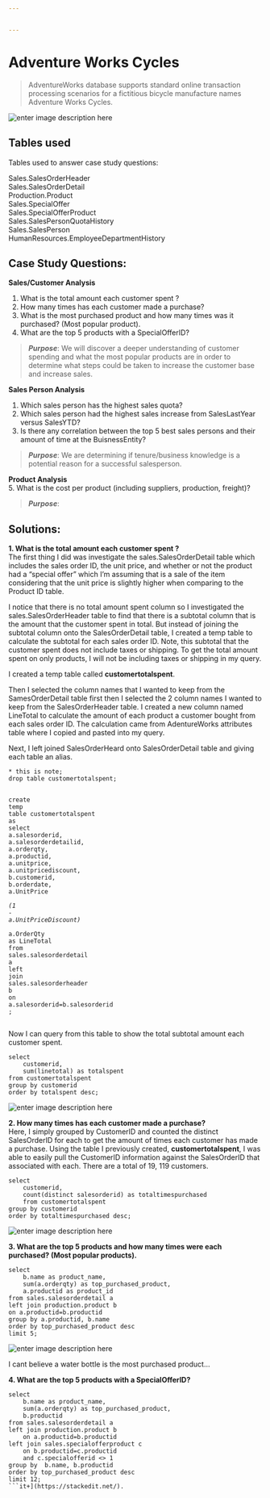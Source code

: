 ```yaml
---


---
```


<h1 id="adventure-works-cycles"><span class="prefix"></span><span class="content">Adventure Works Cycles</span><span class="suffix"></span></h1>
<blockquote>
<p>AdventureWorks database supports standard online transaction processing scenarios for a fictitious bicycle manufacture names Adventure Works Cycles.</p>
</blockquote>
<p><img src="https://i.ibb.co/3NZ80Cw/image-2022-02-26-223757.png" alt="enter image description here"></p>
<h2 id="tables-used"><span class="prefix"></span><span class="content">Tables used</span><span class="suffix"></span></h2>
<p>Tables used to answer case study questions:</p>
<p>Sales.SalesOrderHeader<br>
Sales.SalesOrderDetail<br>
Production.Product<br>
Sales.SpecialOffer<br>
Sales.SpecialOfferProduct<br>
Sales.SalesPersonQuotaHistory<br>
Sales.SalesPerson<br>
HumanResources.EmployeeDepartmentHistory</p>
<h2 id="case-study-questions"><span class="prefix"></span><span class="content">Case Study Questions:</span><span class="suffix"></span></h2>
<p><strong>Sales/Customer Analysis</strong></p>
<ol>
<li>What is the total amount each customer spent ?</li>
<li>How many times has each customer made a purchase?</li>
<li>What is the most purchased product and how many times was it purchased? (Most popular product).</li>
<li>What are the top 5 products with a SpecialOfferID?</li>
</ol>
<blockquote>
<p><em><strong>Purpose</strong></em>: We will discover a deeper understanding of customer spending and what the most popular products are in order to determine what steps could be taken to increase the customer base and increase sales.</p>
</blockquote>
<p><strong>Sales Person Analysis</strong></p>
<ol>
<li>Which sales person has the highest sales quota?</li>
<li>Which sales person had the highest sales increase from SalesLastYear versus SalesYTD?</li>
<li>Is there any correlation between the top 5 best sales persons and their amount of time at the BuisnessEntity?</li>
</ol>
<blockquote>
<p><em><strong>Purpose</strong></em>: We are determining if tenure/business knowledge is a potential reason for a successful salesperson.</p>
</blockquote>
<p><strong>Product Analysis</strong><br>
5. What is the cost per product (including suppliers, production, freight)?</p>
<blockquote>
<p><em><strong>Purpose</strong></em>:</p>
</blockquote>
<h2 id="solutions"><span class="prefix"></span><span class="content">Solutions:</span><span class="suffix"></span></h2>
<p><strong>1. What is the total amount each customer spent ?</strong><br>
The first thing I did was investigate the sales.SalesOrderDetail table which includes the sales order ID, the unit price, and whether or not the product had a “special offer” which I’m assuming that is a sale of the item considering that the unit price is slightly higher when comparing to the Product ID table.</p>
<p>I notice that there is no total amount spent column so I investigated the  sales.SalesOrderHeader table to find that there is a subtotal column that is the amount that the customer spent in total. But instead of joining the subtotal column onto the SalesOrderDetail table, I created a temp table to calculate the subtotal for each sales order ID. Note, this subtotal that the customer spent does not include taxes or shipping. To get the total amount spent on only products, I will not be including taxes or shipping in my query.</p>
<p>I created a temp table called <strong>customertotalspent</strong>.</p>
<p>Then I selected the column names that I wanted to keep from the SamesOrderDetail table first then I selected the 2 column names I wanted to keep from the SalesOrderHeader table. I created a new column named LineTotal to calculate the amount of each product a customer bought from each sales order ID. The calculation came from AdentureWorks attributes table where I copied and pasted into my query.</p>
<p>Next, I left joined SalesOrderHeard onto SalesOrderDetail table and giving each table an alias.</p>
<pre class=" language-sql"><code class="prism  language-sql"><span class="token operator">*</span> this <span class="token operator">is</span> note<span class="token punctuation">;</span>
<span class="token keyword">drop</span> <span class="token keyword">table</span> customertotalspent<span class="token punctuation">;</span>

<span class="token keyword">create</span> <span class="token keyword">temp</span> <span class="token keyword">table</span> customertotalspent <span class="token keyword">as</span>
<span class="token keyword">select</span> 
	<span class="token number">a</span><span class="token punctuation">.</span>salesorderid<span class="token punctuation">,</span>
	<span class="token number">a</span><span class="token punctuation">.</span>salesorderdetailid<span class="token punctuation">,</span>
	<span class="token number">a</span><span class="token punctuation">.</span>orderqty<span class="token punctuation">,</span>
	<span class="token number">a</span><span class="token punctuation">.</span>productid<span class="token punctuation">,</span>
	<span class="token number">a</span><span class="token punctuation">.</span>unitprice<span class="token punctuation">,</span>
	<span class="token number">a</span><span class="token punctuation">.</span>unitpricediscount<span class="token punctuation">,</span>
	<span class="token number">b</span><span class="token punctuation">.</span>customerid<span class="token punctuation">,</span>
	<span class="token number">b</span><span class="token punctuation">.</span>orderdate<span class="token punctuation">,</span>
	<span class="token number">a</span><span class="token punctuation">.</span>UnitPrice <span class="token operator">*</span> <span class="token punctuation">(</span><span class="token number">1</span> <span class="token operator">-</span> <span class="token number">a</span><span class="token punctuation">.</span>UnitPriceDiscount<span class="token punctuation">)</span> <span class="token operator">*</span> <span class="token number">a</span><span class="token punctuation">.</span>OrderQty <span class="token keyword">as</span> LineTotal
<span class="token keyword">from</span> sales<span class="token punctuation">.</span>salesorderdetail <span class="token number">a</span>
<span class="token keyword">left</span> <span class="token keyword">join</span> sales<span class="token punctuation">.</span>salesorderheader <span class="token number">b</span>
<span class="token keyword">on</span> <span class="token number">a</span><span class="token punctuation">.</span>salesorderid<span class="token operator">=</span><span class="token number">b</span><span class="token punctuation">.</span>salesorderid
<span class="token punctuation">;</span>
</code></pre>
<p>Now I can query from this table to show the total subtotal amount each customer spent.</p>
<pre class=" language-sql"><code class="prism  language-sql"><span class="token keyword">select</span>
	customerid<span class="token punctuation">,</span>
	<span class="token function">sum</span><span class="token punctuation">(</span>linetotal<span class="token punctuation">)</span> <span class="token keyword">as</span> totalspent
<span class="token keyword">from</span> customertotalspent
<span class="token keyword">group</span> <span class="token keyword">by</span> customerid
<span class="token keyword">order</span> <span class="token keyword">by</span> totalspent <span class="token keyword">desc</span><span class="token punctuation">;</span>
</code></pre>
<p><img src="https://i.ibb.co/23CHtt1/image-2022-02-26-125608.png" alt="enter image description here"></p>
<p><strong>2. How many times has each customer made a purchase?</strong><br>
Here, I simply grouped by CustomerID and counted the distinct SalesOrderID for each to get the amount of times each customer has made a purchase. Using the table I previously created,  <strong>customertotalspent</strong>, I was able to easily pull the CustomerID information against the SalesOrderID that associated with each. There are a total of 19, 119 customers.</p>
<pre class=" language-sql"><code class="prism  language-sql"><span class="token keyword">select</span> 
	customerid<span class="token punctuation">,</span>
	<span class="token function">count</span><span class="token punctuation">(</span><span class="token keyword">distinct</span> salesorderid<span class="token punctuation">)</span> <span class="token keyword">as</span> totaltimespurchased
	<span class="token keyword">from</span> customertotalspent
<span class="token keyword">group</span> <span class="token keyword">by</span> customerid
<span class="token keyword">order</span> <span class="token keyword">by</span> totaltimespurchased <span class="token keyword">desc</span><span class="token punctuation">;</span>
</code></pre>
<p><img src="https://i.ibb.co/r4rz8RY/image-2022-02-26-221443.png" alt="enter image description here"></p>
<p><strong>3. What are the top 5 products and how many times were each purchased? (Most popular products).</strong></p>
<pre class=" language-sql"><code class="prism  language-sql"><span class="token keyword">select</span> 
	<span class="token number">b</span><span class="token punctuation">.</span>name <span class="token keyword">as</span> product_name<span class="token punctuation">,</span>
	<span class="token function">sum</span><span class="token punctuation">(</span><span class="token number">a</span><span class="token punctuation">.</span>orderqty<span class="token punctuation">)</span> <span class="token keyword">as</span> top_purchased_product<span class="token punctuation">,</span>
	<span class="token number">a</span><span class="token punctuation">.</span>productid <span class="token keyword">as</span> product_id
<span class="token keyword">from</span> sales<span class="token punctuation">.</span>salesorderdetail <span class="token number">a</span>
<span class="token keyword">left</span> <span class="token keyword">join</span> production<span class="token punctuation">.</span>product <span class="token number">b</span>
<span class="token keyword">on</span> <span class="token number">a</span><span class="token punctuation">.</span>productid<span class="token operator">=</span><span class="token number">b</span><span class="token punctuation">.</span>productid
<span class="token keyword">group</span> <span class="token keyword">by</span> <span class="token number">a</span><span class="token punctuation">.</span>productid<span class="token punctuation">,</span> <span class="token number">b</span><span class="token punctuation">.</span>name
<span class="token keyword">order</span> <span class="token keyword">by</span> top_purchased_product <span class="token keyword">desc</span>
<span class="token keyword">limit</span> <span class="token number">5</span><span class="token punctuation">;</span>
</code></pre>
<p><img src="https://i.ibb.co/xmkrtsL/image-2022-03-03-220600.png" alt="enter image description here"></p>
<p>I cant believe a water bottle is the most purchased product…</p>
<p><strong>4. What are the top 5 products with a SpecialOfferID?</strong></p>
<pre class=" language-sql"><code class="prism  language-sql"><span class="token keyword">select</span> 
	<span class="token number">b</span><span class="token punctuation">.</span>name <span class="token keyword">as</span> product_name<span class="token punctuation">,</span>	
	<span class="token function">sum</span><span class="token punctuation">(</span><span class="token number">a</span><span class="token punctuation">.</span>orderqty<span class="token punctuation">)</span> <span class="token keyword">as</span> top_purchased_product<span class="token punctuation">,</span>
	<span class="token number">b</span><span class="token punctuation">.</span>productid
<span class="token keyword">from</span> sales<span class="token punctuation">.</span>salesorderdetail <span class="token number">a</span>
<span class="token keyword">left</span> <span class="token keyword">join</span> production<span class="token punctuation">.</span>product <span class="token number">b</span>
	<span class="token keyword">on</span> <span class="token number">a</span><span class="token punctuation">.</span>productid<span class="token operator">=</span><span class="token number">b</span><span class="token punctuation">.</span>productid
<span class="token keyword">left</span> <span class="token keyword">join</span> sales<span class="token punctuation">.</span>specialofferproduct <span class="token number">c</span>
	<span class="token keyword">on</span> <span class="token number">b</span><span class="token punctuation">.</span>productid<span class="token operator">=</span><span class="token number">c</span><span class="token punctuation">.</span>productid
	<span class="token operator">and</span> <span class="token number">c</span><span class="token punctuation">.</span>specialofferid <span class="token operator">&lt;&gt;</span> <span class="token number">1</span>
<span class="token keyword">group</span> <span class="token keyword">by</span>  <span class="token number">b</span><span class="token punctuation">.</span>name<span class="token punctuation">,</span> <span class="token number">b</span><span class="token punctuation">.</span>productid
<span class="token keyword">order</span> <span class="token keyword">by</span> top_purchased_product <span class="token keyword">desc</span>
<span class="token keyword">limit</span> <span class="token number">12</span><span class="token punctuation">;</span>
<span class="token punctuation">`</span><span class="token punctuation">`</span><span class="token punctuation">`</span>it<span class="token operator">+</span><span class="token punctuation">]</span><span class="token punctuation">(</span>https:<span class="token comment">//stackedit.net/).</span>
</code></pre>

